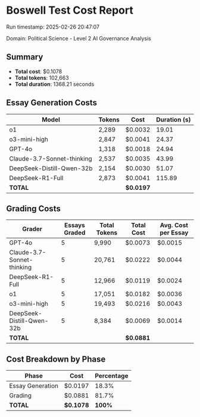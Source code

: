 # Boswell Test Cost Report

Run timestamp: 2025-02-26 20:47:07

Domain: Political Science - Level 2 AI Governance Analysis

## Summary

- **Total cost**: $0.1078
- **Total tokens**: 102,663
- **Total duration**: 1368.21 seconds

## Essay Generation Costs

| Model | Tokens | Cost | Duration (s) |
|-------|--------|------|--------------|
| o1 | 2,289 | $0.0032 | 19.01 |
| o3-mini-high | 2,847 | $0.0041 | 24.37 |
| GPT-4o | 1,318 | $0.0018 | 24.94 |
| Claude-3.7-Sonnet-thinking | 2,537 | $0.0035 | 43.99 |
| DeepSeek-Distill-Qwen-32b | 2,154 | $0.0030 | 51.07 |
| DeepSeek-R1-Full | 2,873 | $0.0041 | 115.89 |
| **TOTAL** | | **$0.0197** | |

## Grading Costs

| Grader | Essays Graded | Total Tokens | Total Cost | Avg. Cost per Essay |
|--------|---------------|--------------|------------|---------------------|
| GPT-4o | 5 | 9,990 | $0.0073 | $0.0015 |
| Claude-3.7-Sonnet-thinking | 5 | 20,761 | $0.0222 | $0.0044 |
| DeepSeek-R1-Full | 5 | 12,966 | $0.0119 | $0.0024 |
| o1 | 5 | 17,051 | $0.0182 | $0.0036 |
| o3-mini-high | 5 | 19,493 | $0.0216 | $0.0043 |
| DeepSeek-Distill-Qwen-32b | 5 | 8,384 | $0.0069 | $0.0014 |
| **TOTAL** | | | **$0.0881** | |

## Cost Breakdown by Phase

| Phase | Cost | Percentage |
|-------|------|------------|
| Essay Generation | $0.0197 | 18.3% |
| Grading | $0.0881 | 81.7% |
| **TOTAL** | **$0.1078** | **100%** |